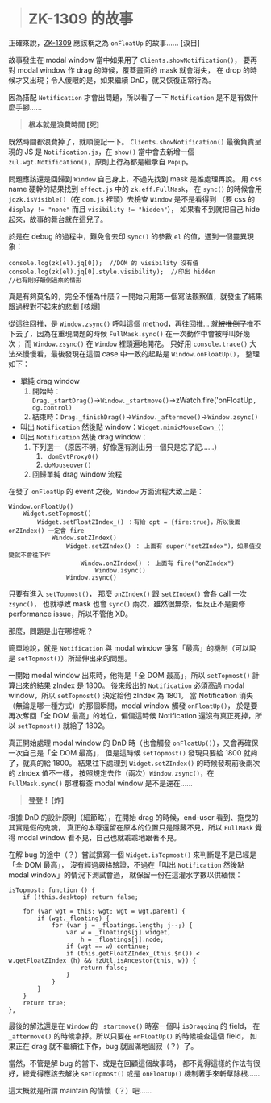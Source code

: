 > # ZK-1309 的故事 #

正確來說，[ZK-1309] 應該稱之為 `onFloatUp` 的故事...... \[淚目]

故事發生在 modal window 當中如果用了 `Clients.showNotification()`，
要再對 modal window 作 drag 的時候，覆蓋畫面的 mask 就會消失，
在 drop 的時候才又出現；令人傻眼的是，如果繼續 DnD，就又恢復正常行為。

因為搭配 `Notification` 才會出問題，所以看了一下 `Notification` 是不是有做什麼手腳......

> __根本就是浪費時間 \[死]__

既然時間都浪費掉了，就順便記一下。
`Clients.showNotification()` 最後負責呈現的 JS 
是 `Notification.js`，在 `show()` 當中會去新增一個 `zul.wgt.Notification()`，原則上行為都是繼承自 `Popup`。

問題應該還是回歸到 `Window` 自己身上，不過先找到 mask 是誰處理再說。
用 css name 硬幹的結果找到 `effect.js` 中的 `zk.eff.FullMask`，
在 `sync()` 的時候會用 `jqzk.isVisible()`（在 `dom.js` 裡頭）去檢查 `Window` 是不是看得到
（要 css 的 `display != "none"` 而且 `visibility != "hidden"`），
如果看不到就把自己 hide 起來，故事的舞台就在這兒了。

於是在 debug 的過程中，難免會去印 `sync()` 的參數 `el` 的值，遇到一個靈異現象：

	console.log(zk(el).jq[0]);  //DOM 的 visibility 沒有值
	console.log(zk(el).jq[0].style.visibility);  //印出 hidden
	//也有剛好顛倒過來的情形

真是有夠莫名的，完全不懂為什麼？一開始只用第一個寫法觀察值，就發生了結果跟過程對不起來的悲劇 \[核爆]

從這往回推，是 `Window.zsync()` 呼叫這個 method，再往回推... 
就<strike>被推倒了</strike>推不下去了，因為在重現問題的時候 `FullMask.sync()` 在一次動作中會被呼叫好幾次；
而 `Window.zsync()` 在 `Window` 裡頭遍地開花。
只好用 `console.trace()` 大法來慢慢看，最後發現在這個 case 中一致的起點是 `Window.onFloatUp()`，
整理如下：

* 單純 drag window
	1. 開始時：`Drag._startDrag()`→`Window._startmove()`→zWatch.fire('onFloatUp`, dg.control)`
	1. 結束時：`Drag._finishDrag()`→`Window._aftermove()`→`Window.zsync()`
* 叫出 `Notification` 然後點 window：`Widget.mimicMouseDown_()`
* 叫出 `Notification` 然後 drag window：
	1. 下列選一（原因不明，好像還有測出另一個只是忘了記......）
		1. `_domEvtProxy0()`
		1. `doMouseover()`
	1. 回歸單純 drag window 流程

在發了 `onFloatUp` 的 event 之後，`Window` 方面流程大致上是：

	Window.onFloatUp()
		Widget.setTopmost()
			Widget.setFloatZIndex_() ：有給 opt = {fire:true}，所以後面 onZIndex() 一定會 fire
				Window.setZIndex()
					Widget.setZIndex() ： 上面有 super("setZIndex")，如果值沒變就不會往下作
						Window.onZIndex() ： 上面有 fire("onZIndex")
							Window.zsync()
					Window.zsync()

只要有進入 `setTopmost()`， 那麼 `onZIndex()` 跟 `setZIndex()` 會各 call 一次 `zsync()`，
也就導致 mask 也會 `sync()` 兩次，雖然很無奈，但反正不是要修 performance issue，所以不管他 XD。

那麼，問題是出在哪裡呢？

簡單地說，就是 `Notification` 與 modal window 爭奪「最高」的機制（可以說是 `setTopmost()`）所延伸出來的問題。

一開始 modal window 出來時，他得是「全 DOM 最高」，所以 `setTopmost()` 計算出來的結果 zIndex 是 1800。
後來殺出的 `Notification` 必須高過 modal window，所以 `setTopmost()` 決定給他 zIndex 為 1801。
當 Notification 消失（無論是哪一種方式）的那個瞬間，modal window 觸發 `onFloatUp()`，
於是要再次奪回「全 DOM 最高」的地位，偏偏這時候 Notification 還沒有真正死掉，所以 `setTopmost()` 就給了 1802。

真正開始處理 modal window 的 DnD 時（也會觸發 `onFloatUp()`），又會再確保一次自己是「全 DOM 最高」，
但是這時候 `setTopmost()` 發現只要給 1800 就夠了，就真的給 1800。
結果往下處理到 `Widget.setZIndex()` 的時候發現前後兩次的 zIndex 值不一樣，
按照規定去作（兩次）`Window.zsync()`，在 `FullMask.sync()` 那裡檢查 modal window 是不是還在......

> __登登！ \[炸]__

根據 DnD 的設計原則（細節略），在開始 drag 的時候，end-user 看到、拖曳的其實是假的鬼魂，
真正的本尊還留在原本的位置只是隱藏不見，所以 `FullMask` 覺得 modal window 看不見，自己也就乖乖地跟著不見。

在解 bug 的途中（？）嘗試撰寫一個 `Widget.isTopmost()` 來判斷是不是已經是「全 DOM 最高」，
沒有經過嚴格驗證，不過在「叫出 `Notification` 然後點 modal window」的情況下測試會過，
就保留一份在這灌水字數以供緬懷：
	
	isTopmost: function () {
		if (!this.desktop) return false;
		
		for (var wgt = this; wgt; wgt = wgt.parent) {
			if (wgt._floating) {
				for (var j = _floatings.length; j--;) {
					var w = _floatings[j].widget,
						h = _floatings[j].node;
					if (wgt == w) continue;
					if (this.getFloatZIndex_(this.$n()) < w.getFloatZIndex_(h) && !zUtl.isAncestor(this, w)) {
						return false;
					}
				}
			}
		}
		return true;
	},

最後的解法還是在 `Window` 的 `_startmove()` 時塞一個叫 `isDragging` 的 field，
在 `_aftermove()` 的時候拿掉。所以只要在 `onFloatUp()` 的時候檢查這個 field，
如果正在 drag 就不繼續往下作，bug 就圓滿地圓寂（？）了。

當然，不管是解 bug 的當下、或是在回顧這個故事時，
都不覺得這樣的作法有很好，總覺得應該去解決 `setTopmost()` 或是 `onFloatUp()` 機制著手來斬草除根......

這大概就是所謂 maintain 的情懷（？）吧......

[ZK-1309]: http://tracker.zkoss.org/browse/ZK-1309